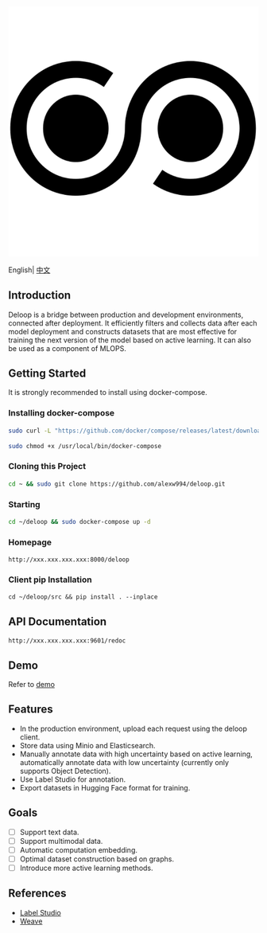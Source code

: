 ![](./deloop.png)

English| [中文](./README-ch.md)

## Introduction

Deloop is a bridge between production and development environments, connected after deployment. It efficiently filters
and collects data after each model deployment and constructs datasets that are most effective for training the next
version of the model based on active learning. It can also be used as a component of MLOPS.

## Getting Started

It is strongly recommended to install using docker-compose.

### Installing docker-compose

```bash
sudo curl -L "https://github.com/docker/compose/releases/latest/download/docker-compose-$(uname -s)-$(uname -m)" -o /usr/local/bin/docker-compose
```

```bash
sudo chmod +x /usr/local/bin/docker-compose
```

### Cloning this Project

```bash
cd ~ && sudo git clone https://github.com/alexw994/deloop.git
```

### Starting

```bash
cd ~/deloop && sudo docker-compose up -d
```

### Homepage

```
http://xxx.xxx.xxx.xxx:8000/deloop
```

### Client pip Installation

```
cd ~/deloop/src && pip install . --inplace
```

## API Documentation

```
http://xxx.xxx.xxx.xxx:9601/redoc
```

## Demo

Refer to [demo](./demo)

## Features

- In the production environment, upload each request using the deloop client.
- Store data using Minio and Elasticsearch.
- Manually annotate data with high uncertainty based on active learning, automatically annotate data with low
  uncertainty (currently only supports Object Detection).
- Use Label Studio for annotation.
- Export datasets in Hugging Face format for training.

## Goals

- [ ] Support text data.
- [ ] Support multimodal data.
- [ ] Automatic computation embedding.
- [ ] Optimal dataset construction based on graphs.
- [ ] Introduce more active learning methods.

## References

- [Label Studio](https://github.com/heartexlabs/label-studio)
- [Weave](https://github.com/qingwave/weave)